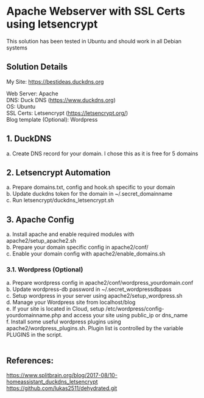 # Apache Webserver with SSL Certs using letsencrypt

This solution has been tested in Ubuntu and should work in all Debian systems <br />

## Solution Details

My Site: https://bestideas.duckdns.org
<br />

Web Server: Apache<br />
DNS: Duck DNS (https://www.duckdns.org)<br />
OS: Ubuntu<br />
SSL Certs: Letsencrypt (https://letsencrypt.org/) <br />
Blog template (Optional): Wordpress<br />

## 1. DuckDNS
a. Create DNS record for your domain. I chose this as it is free for 5 domains<br />

## 2. Letsencrypt Automation
a. Prepare domains.txt, config and hook.sh specific to your domain<br />
b. Update duckdns token for the domain in ~/.secret_domainname<br />
c. Run letsencrypt/duckdns_letsencrypt.sh<br />

## 3. Apache Config
a. Install apache and enable required modules with apache2/setup_apache2.sh<br />
b. Prepare your domain specific config in apache2/conf/<br />
c. Enable your domain config with apache2/enable_domains.sh<br />

### 3.1. Wordpress (Optional)
a. Prepare wordpress config in apache2/conf/wordpress_yourdomain.conf<br />
b. Update wordpress-db password in ~/.secret_wordpressdbpass<br />
c. Setup wordpress in your server using apache2/setup_wordpress.sh<br />
d. Manage your Wordpress site from localhost/blog<br />
e. If your site is located in Cloud, setup /etc/wordpress/config-yourdomainname.php and access your site using public_ip or dns_name<br />
f. Install some useful wordpress plugins using apache2/wordpress_plugins.sh. Plugin list is controlled by the variable PLUGINS in the script.<br /><br />

## References:
https://www.splitbrain.org/blog/2017-08/10-homeassistant_duckdns_letsencrypt<br />
https://github.com/lukas2511/dehydrated.git<br />
